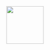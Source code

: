 <div id="header" align="center">
  <img src="[https://media.giphy.com/media/M9gbBd9nbDrOTu1Mqx/giphy.gif](https://i.giphy.com/media/v1.Y2lkPTc5MGI3NjExdGZhaHZ0MDJsYXNlMWp4em14NG1mcnQyYTE0OGZhM3RzbndxcW02ZCZlcD12MV9pbnRlcm5hbF9naWZfYnlfaWQmY3Q9cw/3esL6MEpYoHkjl9eRp/giphy.gif)" width="100"/>
</div>

<!--
**guccho6w9/guccho6w9** is a ✨ _special_ ✨ repository because its `README.md` (this file) appears on your GitHub profile.

Here are some ideas to get you started:

- 🔭 I’m currently working on ...
- 🌱 I’m currently learning ...
- 👯 I’m looking to collaborate on ...
- 🤔 I’m looking for help with ...
- 💬 Ask me about ...
- 📫 How to reach me: ...
- 😄 Pronouns: ...
- ⚡ Fun fact: ...
-->
